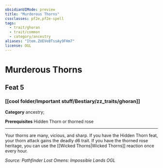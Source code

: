 ```yaml
---
obsidianUIMode: preview
title: "Murderous Thorns"
cssclasses: pf2e,pf2e-spell
tags:
  - trait/ghoran
  - trait/common
  - category/ancestry
aliases: "Item.ZUEVeBTssAy9FHm7"
license: OGL
---
```

# Murderous Thorns
## Feat 5
### [[cool folder/Important stuff/Bestiary/zz_traits/ghoran]]

**Category** ancestry; 



**Prerequisites** Hidden Thorn or thorned rose
* * *
Your thorns are many, vicious, and sharp. If you have the Hidden Thorn feat, your thorn attack gains the deadly d6 trait. If you have the thorned rose heritage, you can use the [[Wicked Thorns|Wicked Thorns]] reaction once every hour.

*Source: Pathfinder Lost Omens: Impossible Lands*
*OGL*